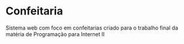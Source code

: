 # Confeitaria
Sistema web com foco em confeitarias criado para o trabalho final da matéria de Programação para Internet II
